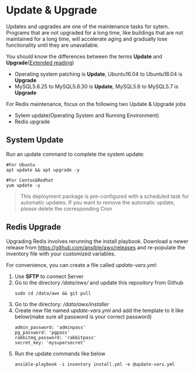 # Update & Upgrade

Updates and upgrades are one of the maintenance tasks for sytem. Programs that are not upgraded for a long time, like buildings that are not maintained for a long time, will accelerate aging and gradually lose functionality until they are unavailable.

You should know the differences between the terms **Update** and **Upgrade**([Extended reading](https://support.websoft9.com/docs/faq/tech-upgrade.html#update-vs-upgrade))
- Operating system patching is **Update**, Ubuntu16.04 to Ubuntu18.04 is **Upgrade**
- MySQL5.6.25 to MySQL5.6.30 is **Update**, MySQL5.6 to MySQL5.7 is **Upgrade**

For Redis maintenance, focus on the following two Update & Upgrade jobs

- Sytem update(Operating System and Running Environment) 
- Redis upgrade 

## System Update

Run an update command to complete the system update:

``` shell
#For Ubuntu
apt update && apt upgrade -y

#For Centos&Redhat
yum update -y
```
> This deployment package is pre-configured with a scheduled task for automatic updates. If you want to remove the automatic update, please delete the corresponding Cron

## Redis Upgrade

Upgrading Redis involves rerunning the install playbook. Download a newer release from https://github.com/ansible/awx/releases and re-populate the inventory file with your customized variables.

For convenience, you can create a file called *update-vars.yml*:

1. Use **SFTP** to connect Server
2. Go to the directory */data/awx/* and update this repository from Github
   ```
   sudo cd /data/awx && git pull
   ```
3. Go to the directory: */data/awx/installer* 
4. Create new file named *update-vars.yml* and add the template to it like below(make sure all password is your correct password) 
   ```
   admin_password: 'adminpass'
   pg_password: 'pgpass'
   rabbitmq_password: 'rabbitpass'
   secret_key: 'mysupersecret'
   ```
5. Run the update commands like below
   ```
   ansible-playbook -i inventory install.yml -e @update-vars.yml
   ```